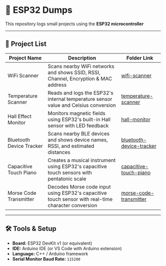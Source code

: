 # 🔧 ESP32 Dumps

This repository logs small projects using the **ESP32 microcontroller**

---

## 📂 Project List

| Project Name         | Description                            | Folder Link                  |
|----------------------|----------------------------------------|------------------------------|
| WiFi Scanner         | Scans nearby WiFi networks and shows SSID, RSSI, Channel, Encryption & MAC address | [wifi-scanner](./wifi-scanner) |
| Temperature Scanner  | Reads and logs the ESP32's internal temperature sensor value and Celsius conversion | [temperature-scanner](./temperature-scanner) |
| Hall Effect Monitor  | Monitors magnetic fields using ESP32's built-in Hall sensor with LED feedback | [hall-monitor](./hall-monitor) |
| Bluetooth Device Tracker | Scans nearby BLE devices and shows device names, RSSI, and estimated distances | [bluetooth-device-tracker](./bluetooth-device-tracker) |
| Capacitive Touch Piano | Creates a musical instrument using ESP32's capacitive touch sensors with pentatonic scale | [capacitive-touch-piano](./capacitive-touch-piano) |
| Morse Code Transmitter | Decodes Morse code input using ESP32's capacitive touch sensor with real-time character conversion | [morse-code-transmitter](./morse-code-transmitter) |

---

## 🛠️ Tools & Setup

- **Board:** ESP32 DevKit v1 (or equivalent)
- **IDE:** Arduino IDE (or VS Code with Arduino extension)
- **Language:** C++ / Arduino framework
- **Serial Monitor Baud Rate:** `115200`
